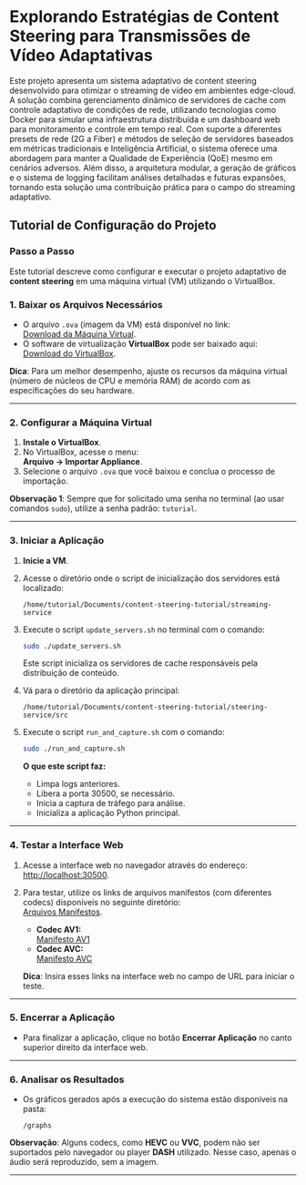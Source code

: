 # Explorando Estratégias de Content Steering para Transmissões de Vídeo Adaptativas

Este projeto apresenta um sistema adaptativo de content steering desenvolvido para otimizar o streaming de vídeo em ambientes edge-cloud. A solução combina gerenciamento dinâmico de servidores de cache com controle adaptativo de condições de rede, utilizando tecnologias como Docker para simular uma infraestrutura distribuída e um dashboard web para monitoramento e controle em tempo real. Com suporte a diferentes presets de rede (2G a Fiber) e métodos de seleção de servidores baseados em métricas tradicionais e Inteligência Artificial, o sistema oferece uma abordagem para manter a Qualidade de Experiência (QoE) mesmo em cenários adversos. Além disso, a arquitetura modular, a geração de gráficos e o sistema de logging facilitam análises detalhadas e futuras expansões, tornando esta solução uma contribuição prática para o campo do streaming adaptativo.

## Tutorial de Configuração do Projeto

### Passo a Passo

Este tutorial descreve como configurar e executar o projeto adaptativo de **content steering** em uma máquina virtual (VM) utilizando o VirtualBox.

### 1. Baixar os Arquivos Necessários
- O arquivo `.ova` (imagem da VM) está disponível no link:  
  [Download da Máquina Virtual](https://drive.google.com/file/d/15MfoyMp_JRJUxL6LIcwKE7o_nVePt80T/view?usp=sharing).  
- O software de virtualização **VirtualBox** pode ser baixado aqui:  
  [Download do VirtualBox](https://www.virtualbox.org/).
 
**Dica**: Para um melhor desempenho, ajuste os recursos da máquina virtual (número de núcleos de CPU e memória RAM) de acordo com as especificações do seu hardware.

---

### 2. Configurar a Máquina Virtual
1. **Instale o VirtualBox**.
2. No VirtualBox, acesse o menu:  
   **Arquivo → Importar Appliance**.  
3. Selecione o arquivo `.ova` que você baixou e conclua o processo de importação.

**Observação 1**: Sempre que for solicitado uma senha no terminal (ao usar comandos `sudo`), utilize a senha padrão: `tutorial`.

---

### 3. Iniciar a Aplicação
1. **Inicie a VM**.
2. Acesse o diretório onde o script de inicialização dos servidores está localizado:  
   ```
   /home/tutorial/Documents/content-steering-tutorial/streaming-service
   ```
3. Execute o script `update_servers.sh` no terminal com o comando:  
   ```bash
   sudo ./update_servers.sh
   ```
   Este script inicializa os servidores de cache responsáveis pela distribuição de conteúdo.

4. Vá para o diretório da aplicação principal:  
   ```
   /home/tutorial/Documents/content-steering-tutorial/steering-service/src
   ```
5. Execute o script `run_and_capture.sh` com o comando:  
   ```bash
   sudo ./run_and_capture.sh
   ```
   **O que este script faz:**  
   - Limpa logs anteriores.  
   - Libera a porta 30500, se necessário.  
   - Inicia a captura de tráfego para análise.  
   - Inicializa a aplicação Python principal.

---

### 4. Testar a Interface Web
1. Acesse a interface web no navegador através do endereço:  
   [http://localhost:30500](http://localhost:30500).

2. Para testar, utilize os links de arquivos manifestos (com diferentes codecs) disponíveis no seguinte diretório:  
   [Arquivos Manifestos](https://ftp.itec.aau.at/datasets/mmsys22/Eldorado/4sec/).  

   - **Codec AV1:**  
     [Manifesto AV1](https://ftp.itec.aau.at/datasets/mmsys22/Eldorado/4sec/av1/manifest.mpd)  
   - **Codec AVC:**  
     [Manifesto AVC](https://ftp.itec.aau.at/datasets/mmsys22/Eldorado/4sec/avc/manifest.mpd)  

   **Dica**: Insira esses links na interface web no campo de URL para iniciar o teste.

---

### 5. Encerrar a Aplicação
- Para finalizar a aplicação, clique no botão **Encerrar Aplicação** no canto superior direito da interface web.  

---

### 6. Analisar os Resultados
- Os gráficos gerados após a execução do sistema estão disponíveis na pasta:  
  ```
  /graphs
  ```

**Observação**: Alguns codecs, como **HEVC** ou **VVC**, podem não ser suportados pelo navegador ou player **DASH** utilizado. Nesse caso, apenas o áudio será reproduzido, sem a imagem.

---







